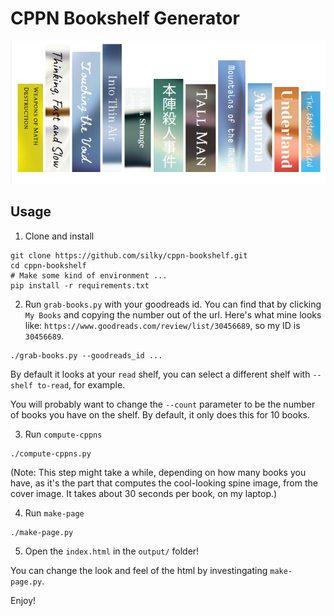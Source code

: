 # CPPN Bookshelf Generator

![](screenshot_1.png)


## Usage

1. Clone and install

```
git clone https://github.com/silky/cppn-bookshelf.git
cd cppn-bookshelf
# Make some kind of environment ...
pip install -r requirements.txt
```

2. Run `grab-books.py` with your goodreads id. You can find that by clicking
   `My Books` and copying the number out of the url. Here's what mine looks
   like: `https://www.goodreads.com/review/list/30456689`, so my ID is
   `30456689`.

```
./grab-books.py --goodreads_id ...
```

By default it looks at your `read` shelf, you can select a different shelf
with `--shelf to-read`, for example.

You will probably want to change the `--count` parameter to be the number of
books you have on the shelf. By default, it only does this for 10 books.


3. Run `compute-cppns`

```
./compute-cppns.py
```

(Note: This step might take a while, depending on how many books you have, as
it's the part that computes the cool-looking spine image, from the cover
image. It takes about 30 seconds per book, on my laptop.)

4. Run `make-page`

```
./make-page.py
```

5. Open the `index.html` in the `output/` folder!

You can change the look and feel of the html by investingating `make-page.py`.

Enjoy!
